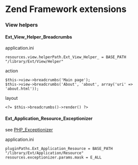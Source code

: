# Zend Framework extensions

### View helpers

#### Ext_View_Helper_Breadcrumbs

application.ini

    resources.view.helperPath.Ext_View_Helper_ = BASE_PATH "/library/Ext/View/Helper"

action

    $this->view->breadcrumbs('Main page');
    $this->view->breadcrumbs('About', 'about', array('uri' => 'about.html'));

layout

    <?= $this->breadcrumbs()->render() ?>

#### Ext_Application_Resource_Exceptionizer

see [PHP_Exceptionizer](http://dklab.ru/lib/PHP_Exceptionizer/)

application.ini

    pluginPaths.Ext_Application_Resource = BASE_PATH "/library/Ext/Application/Resource"
    resources.exceptionizer.params.mask = E_ALL